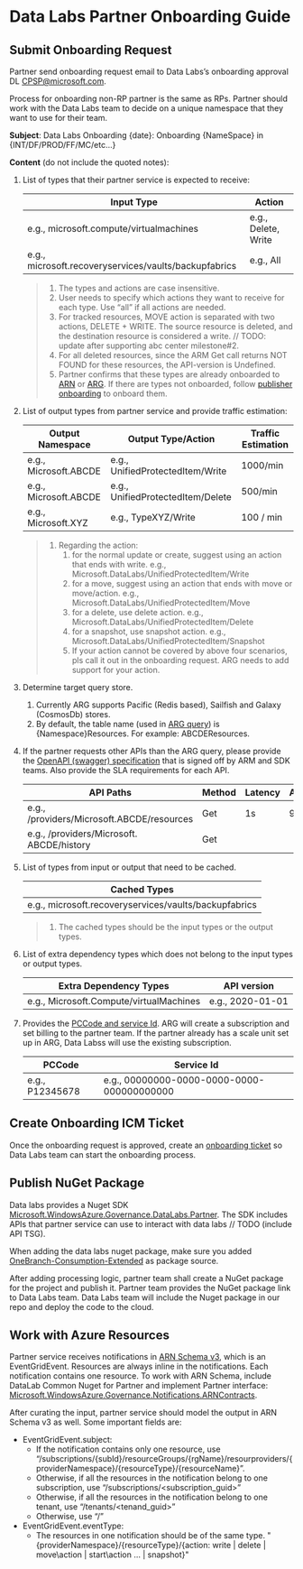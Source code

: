 # Data Labs Partner Onboarding Guide

## Submit Onboarding Request

Partner send onboarding request email to Data Labs’s onboarding approval DL CPSP@microsoft.com.

Process for onboarding non-RP partner is the same as RPs. Partner should work with the Data Labs team to decide on a unique namespace that they want to use for their team.

__Subject__: Data Labs Onboarding {date}: Onboarding {NameSpace} in {INT/DF/PROD/FF/MC/etc…}

__Content__ (do not include the quoted notes):

1. List of types that their partner service is expected to receive:

    | Input Type | Action |
    |---|---|
    | e.g., microsoft.compute/virtualmachines | e.g., Delete, Write |
    | e.g., microsoft.recoveryservices/vaults/backupfabrics | e.g., All |

    > 1. The types and actions are case insensitive.
    > 2. User needs to specify which actions they want to receive for each type. Use “all” if all actions are needed.
    > 3. For tracked resources, MOVE action is separated with two actions, DELETE + WRITE. The source resource is deleted, and the destination resource is considered a write. // TODO: update after supporting abc center milestone#2.
    > 4. For all deleted resources, since the ARM Get call returns NOT FOUND for these resources, the API-version is Undefined.
    > 5. Partner confirms that these types are already onboarded to [ARN](https://portal.microsoftgeneva.com/dashboard/AzureResourceNotifications/ARN%2520Partners/Data%2520Flowing%2520through%2520ARN?overrides=%5b%7b%22query%22:%22//*%5bid=%27NotificationPublisherInfo%27%5d%22,%22key%22:%22value%22,%22replacement%22:%22%22%7d,%7b%22query%22:%22//*%5bid=%27NotificationResourceProviderNamespace%27%5d%22,%22key%22:%22value%22,%22replacement%22:%22%22%7d,%7b%22query%22:%22//*%5bid=%27ResourceType%27%5d%22,%22key%22:%22value%22,%22replacement%22:%22%22%7d,%7b%22query%22:%22//*%5bid=%27Action%27%5d%22,%22key%22:%22value%22,%22replacement%22:%22%22%7d%5d%20) or [ARG](https://portal.microsoftgeneva.com/s/E68E18E0). If there are types not onboarded, follow [publisher onboarding](https://eng.ms/docs/cloud-ai-platform/azure-core/azure-management-and-platforms/control-plane-bburns/azure-resource-notifications/azure-resource-notifications-documentation/partners/publisher/onboarding) to onboard them.

2. List of output types from partner service and provide traffic estimation:

    | Output Namespace | Output Type/Action | Traffic Estimation |
    | --- | -- | -- |
    | e.g., Microsoft.ABCDE | e.g., UnifiedProtectedItem/Write | 1000/min |
    | e.g., Microsoft.ABCDE | e.g., UnifiedProtectedItem/Delete | 500/min |
    | e.g., Microsoft.XYZ | e.g., TypeXYZ/Write | 100 / min |

    > 1. Regarding the action:
    >    1. for the normal update or create, suggest using an action that ends with write. e.g., Microsoft.DataLabs/UnifiedProtectedItem/Write
    >    2. for a move, suggest using an action that ends with move or move/action. e.g., Microsoft.DataLabs/UnifiedProtectedItem/Move
    >    3. for a delete, use delete action. e.g., Microsoft.DataLabs/UnifiedProtectedItem/Delete
    >    4. for a snapshot, use snapshot action. e.g., Microsoft.DataLabs/UnifiedProtectedItem/Snapshot
    >    5. If your action cannot be covered by above four scenarios, pls call it out in the onboarding request. ARG needs to add support for your action.

3. Determine target query store.
   1. Currently ARG supports Pacific (Redis based), Sailfish and Galaxy (CosmosDb) stores.
   2. By default, the table name (used in [ARG query](https://ms.portal.azure.com/#view/HubsExtension/ArgQueryBlade)) is {Namespace}Resources. For example: ABCDEResources.

4. If the partner requests other APIs than the ARG query, please provide the [OpenAPI (swagger) specification](https://armwiki.azurewebsites.net/rpaas/swaggeronboarding.html) that is signed off by ARM and SDK teams. Also provide the SLA requirements for each API.

    |API Paths |Method |Latency |Availability|
    |--|--|--|--|
    |e.g., /providers/Microsoft.ABCDE/resources |Get |1s |99%|
    |e.g., /providers/Microsoft. ABCDE/history |Get | | |

5. List of types from input or output that need to be cached.

    | Cached Types |
    | --- |
    | e.g., microsoft.recoveryservices/vaults/backupfabrics |

    > 1. The cached types should be the input types or the output types.

6. List of extra dependency types which does not belong to the input types or output types.

    | Extra Dependency Types | API version |
    | --- | -- |
    | e.g., Microsoft.Compute/virtualMachines | e.g., 2020-01-01 |

7. Provides the [PCCode and service Id](https://microsoftservicetree.com/services/00df9fbf-c722-42e4-9acd-bc7125483b22/overview). ARG will create a subscription and set billing to the partner team. If the partner already has a scale unit set up in ARG, Data Labss will use the existing subscription.

    | PCCode | Service Id |
    | --- | --- |
    | e.g., P12345678 | e.g., 00000000-0000-0000-0000-000000000000 |

## Create Onboarding ICM Ticket

Once the onboarding request is approved, create an [onboarding ticket](https://portal.microsofticm.com/imp/v3/incidents/create?tmpl=b3I3uP) so Data Labs team can start the onboarding process.

## Publish NuGet Package

Data labs provides a Nuget SDK [Microsoft.WindowsAzure.Governance.DataLabs.Partner](https://msazure.visualstudio.com/One/_artifacts/feed/OneBranch-Consumption-Extended/NuGet/Microsoft.WindowsAzure.Governance.DataLabs.Partner/overview/2023.10.21.2). The SDK includes APIs that partner service can use to interact with data labs // TODO (include API TSG).

When adding the data labs nuget package, make sure you added [OneBranch-Consumption-Extended](https://msazure.pkgs.visualstudio.com/One/_packaging/OneBranch-Consumption-Extended/nuget/v3/index.json) as package source.

After adding processing logic, partner team shall create a NuGet package for the project and publish it. Partner team provides the NuGet package link to Data Labs team. Data Labs team will include the Nuget package in our repo and deploy the code to the cloud.


## Work with Azure Resources

Partner service receives notifications in [ARN Schema v3](https://eng.ms/docs/cloud-ai-platform/azure-core/azure-management-and-platforms/control-plane-bburns/azure-resource-notifications/azure-resource-notifications-documentation/partners/arn-schema/arn-schema-v3), which is an EventGridEvent. Resources are always inline in the notifications. Each notification contains one resource.
To work with ARN Schema, include DataLab Common Nuget for Partner and implement Partner interface: [Microsoft.WindowsAzure.Governance.Notifications.ARNContracts](https://msazure.visualstudio.com/One/_artifacts/feed/OneBranch-Consumption-Extended/NuGet/Microsoft.WindowsAzure.Governance.Notifications.ARNContracts/overview/0.2.0).

After curating the input, partner service should model the output in ARN Schema v3 as well. Some important fields are:

- EventGridEvent.subject:
  - If the notification contains only one resource, use “/subscriptions/{subId}/resourceGroups/{rgName}/resourproviders/{providerNamespace}/{resourceType}/{resourceName}”.
  - Otherwise, if all the resources in the notification belong to one subscription, use “/subscriptions/<subscription_guid>”
  - Otherwise, if all the resources in the notification belong to one tenant, use “/tenants/<tenand_guid>”
  - Otherwise, use “/”
- EventGridEvent.eventType:
  - The resources in one notification should be of the same type. "{providerNamespace}/{resourceType}/{action: write | delete | move\action | start\action … | snapshot}"
